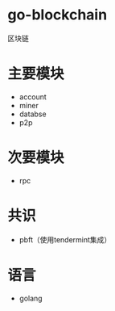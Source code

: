# go-blockchain
区块链


# 主要模块
- account
- miner
- databse
- p2p

# 次要模块
- rpc


# 共识
- pbft（使用tendermint集成）

# 语言
- golang



